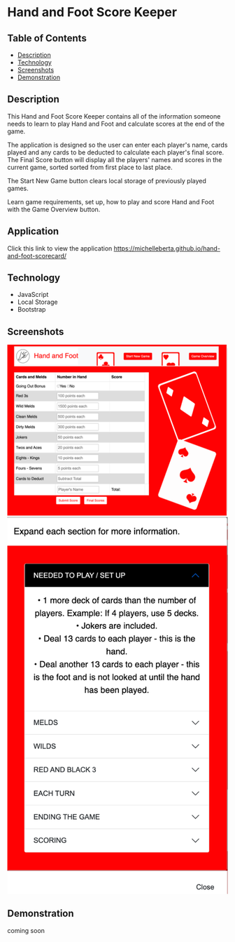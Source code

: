 # Hand and Foot Score Keeper

## Table of Contents

- [Description](#description)
- [Technology](#technology)
- [Screenshots](#screenshots)
- [Demonstration](#demonstration)

## Description

This Hand and Foot Score Keeper contains all of the information someone needs to learn to play Hand and Foot and calculate scores at the end of the game.

The application is designed so the user can enter each player's name, cards played and any cards to be deducted to calculate each player's final score.  The Final Score button will display all the players' names and scores in the current game, sorted sorted from first place to last place.

The Start New Game button clears local storage of previously played games.  

Learn game requirements, set up, how to play and score Hand and Foot with the Game Overview button.


## Application
Click this link to view the application
https://michelleberta.github.io/hand-and-foot-scorecard/

## Technology

- JavaScript
- Local Storage
- Bootstrap

## Screenshots

![hand-and-foot-scorecard](images/handAndFootApp.png)
![hand-and-foot-scorecard](images/HowToPlay.png)

## Demonstration

coming soon
